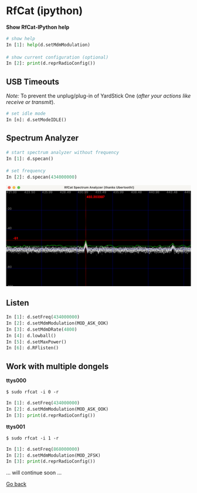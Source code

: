 # RfCat (ipython)

**Show RfCat-IPython help**

```python
# show help
In [1]: help(d.setMdmModulation)

# show current configuration (optional)
In [2]: print(d.reprRadioConfig())
```

## USB Timeouts

_Note:_ To prevent the unplug/plug-in of YardStick One (_after your actions like receive or transmit_).

```python
# set idle mode
In [n]: d.setModeIDLE()
```

## Spectrum Analyzer

```python
# start spectrum analyzer without frequency
In [1]: d.specan()

# set frequency
In [2]: d.specan(434000000)
```

![RfCat Spectrum Analyzer](../img/rfcat-spectrum_analyzer.png)

## Listen

```python
In [1]: d.setFreq(434000000)
In [2]: d.setMdmModulation(MOD_ASK_OOK)
In [3]: d.setMdmDRate(4800)
In [4]: d.lowball()
In [5]: d.setMaxPower()
In [6]: d.RFlisten()
```

## Work with multiple dongels

**ttys000**

```shell
$ sudo rfcat -i 0 -r
```

```python
In [1]: d.setFreq(434000000)
In [2]: d.setMdmModulation(MOD_ASK_OOK)
In [3]: print(d.reprRadioConfig())
```

**ttys001**

```shell
$ sudo rfcat -i 1 -r
```

```python
In [1]: d.setFreq(868000000)
In [2]: d.setMdmModulation(MOD_2FSK)
In [3]: print(d.reprRadioConfig())
```

... will continue soon ...

[Go back](./readme.md)
